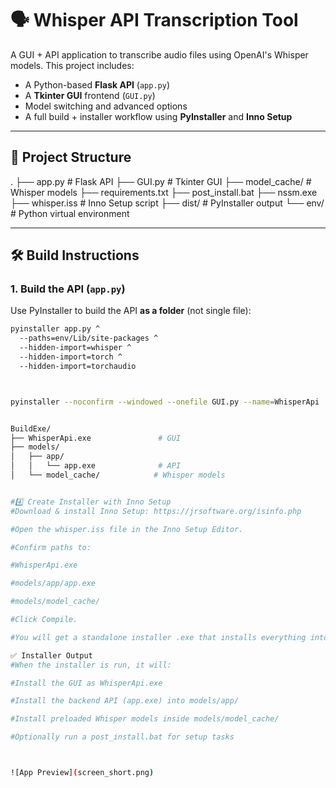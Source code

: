 # 🗣️ Whisper API Transcription Tool

A GUI + API application to transcribe audio files using OpenAI's Whisper models. This project includes:
- A Python-based **Flask API** (`app.py`)
- A **Tkinter GUI** frontend (`GUI.py`)
- Model switching and advanced options
- A full build + installer workflow using **PyInstaller** and **Inno Setup**

---

## 📁 Project Structure
.
├── app.py # Flask API
├── GUI.py # Tkinter GUI
├── model_cache/ # Whisper models
├── requirements.txt
├── post_install.bat
├── nssm.exe
├── whisper.iss # Inno Setup script
├── dist/ # PyInstaller output
└── env/ # Python virtual environment

---

## 🛠️ Build Instructions

### 1. Build the API (`app.py`)

Use PyInstaller to build the API **as a folder** (not single file):

```bash
pyinstaller app.py ^
  --paths=env/Lib/site-packages ^
  --hidden-import=whisper ^
  --hidden-import=torch ^
  --hidden-import=torchaudio



pyinstaller --noconfirm --windowed --onefile GUI.py --name=WhisperApi


BuildExe/
├── WhisperApi.exe               # GUI
├── models/
│   ├── app/
│   │   └── app.exe              # API
│   └── model_cache/            # Whisper models


#4️⃣ Create Installer with Inno Setup
#Download & install Inno Setup: https://jrsoftware.org/isinfo.php

#Open the whisper.iss file in the Inno Setup Editor.

#Confirm paths to:

#WhisperApi.exe

#models/app/app.exe

#models/model_cache/

#Click Compile.

#You will get a standalone installer .exe that installs everything into the proper structure on the user's machine.

✅ Installer Output
#When the installer is run, it will:

#Install the GUI as WhisperApi.exe

#Install the backend API (app.exe) into models/app/

#Install preloaded Whisper models inside models/model_cache/

#Optionally run a post_install.bat for setup tasks



![App Preview](screen_short.png)
